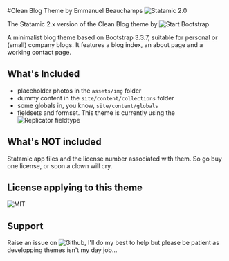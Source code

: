 #Clean Blog Theme by Emmanuel Beauchamps ![Statamic 2.0](https://img.shields.io/badge/statamic-2.8-blue.svg?style=flat-square)

The Statamic 2.x version of the Clean Blog theme by ![Start Bootstrap](https://startbootstrap.com/template-overviews/clean-blog/)
  
A minimalist blog theme based on Bootstrap 3.3.7, suitable for personal or (small) company blogs. It features a blog index, an about page and a working contact page.
  
## What's Included  
  
- placeholder photos in the `assets/img` folder
- dummy content in the `site/content/collections` folder
- some globals in, you know, `site/content/globals`
- fieldsets and formset. This theme is currently using the ![Replicator fieldtype](https://docs.statamic.com/fieldtypes/replicator)
  
## What's NOT included  
  
Statamic app files and the license number associated with them.
So go buy one license, or soon a clown will cry.
  
## License applying to this theme  
  
![MIT](https://github.com/ebeauchamps/clean-blog-statamic/license)
  
## Support  
  
Raise an issue on ![Github](https://github.com/ebeauchamps/clean-blog-statamic/issues), I'll do my best to help but please be patient as developping themes isn't my day job...
